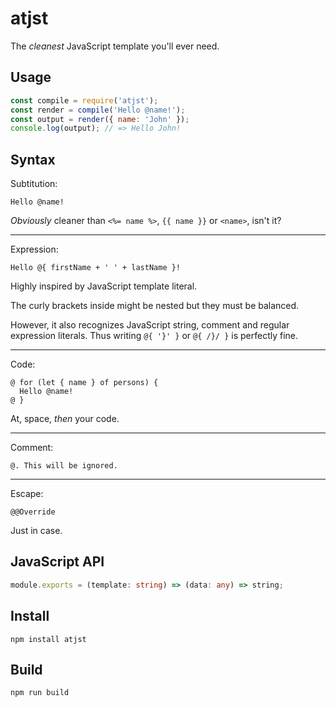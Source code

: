 # atjst

The *cleanest* JavaScript template you'll ever need.

## Usage

```javascript
const compile = require('atjst');
const render = compile('Hello @name!');
const output = render({ name: 'John' });
console.log(output); // => Hello John!
```

## Syntax

Subtitution:

```
Hello @name!
```

*Obviously* cleaner than `<%= name %>`, `{{ name }}` or `<name>`, isn't it?

---

Expression:

```
Hello @{ firstName + ' ' + lastName }!
```

Highly inspired by JavaScript template literal.

The curly brackets inside might be nested but they must be balanced.

However, it also recognizes JavaScript string, comment and regular expression literals.
Thus writing `@{ '}' }` or `@{ /}/ }` is perfectly fine.

---

Code:

```
@ for (let { name } of persons) {
  Hello @name!
@ }
```

At, space, *then* your code.

---

Comment:

```
@. This will be ignored.
```

---

Escape:

```
@@Override
```

Just in case.

## JavaScript API

```typescript
module.exports = (template: string) => (data: any) => string;
```

## Install

```
npm install atjst
```

## Build

```
npm run build
```
